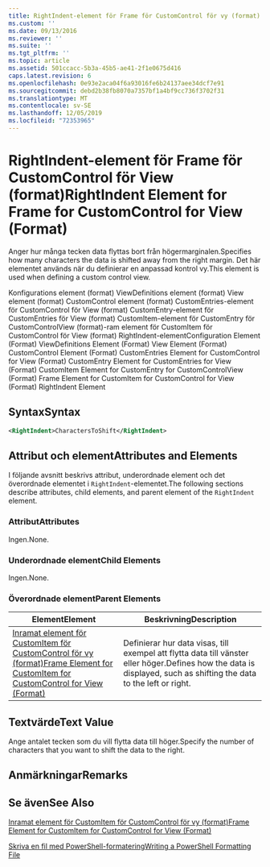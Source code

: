 ```yaml
---
title: RightIndent-element för Frame för CustomControl för vy (format) | Microsoft Docs
ms.custom: ''
ms.date: 09/13/2016
ms.reviewer: ''
ms.suite: ''
ms.tgt_pltfrm: ''
ms.topic: article
ms.assetid: 501ccacc-5b3a-45b5-ae41-2f1e0675d416
caps.latest.revision: 6
ms.openlocfilehash: 0e93e2aca04f6a93016fe6b24137aee34dcf7e91
ms.sourcegitcommit: debd2b38fb8070a7357bf1a4bf9cc736f3702f31
ms.translationtype: MT
ms.contentlocale: sv-SE
ms.lasthandoff: 12/05/2019
ms.locfileid: "72353965"
---
```

# <a name="rightindent-element-for-frame-for-customcontrol-for-view-format"></a><span data-ttu-id="44ee4-102">RightIndent-element för Frame för CustomControl för View (format)</span><span class="sxs-lookup"><span data-stu-id="44ee4-102">RightIndent Element for Frame for CustomControl for View (Format)</span></span>

<span data-ttu-id="44ee4-103">Anger hur många tecken data flyttas bort från högermarginalen.</span><span class="sxs-lookup"><span data-stu-id="44ee4-103">Specifies how many characters the data is shifted away from the right margin.</span></span> <span data-ttu-id="44ee4-104">Det här elementet används när du definierar en anpassad kontrol vy.</span><span class="sxs-lookup"><span data-stu-id="44ee4-104">This element is used when defining a custom control view.</span></span>

<span data-ttu-id="44ee4-105">Konfigurations element (format) ViewDefinitions element (format) View element (format) CustomControl element (format) CustomEntries-element för CustomControl för View (format) CustomEntry-element för CustomEntries för View (format) CustomItem-element för CustomEntry för CustomControlView (format)-ram element för CustomItem för CustomControl för View (format) RightIndent-element</span><span class="sxs-lookup"><span data-stu-id="44ee4-105">Configuration Element (Format) ViewDefinitions Element (Format) View Element (Format) CustomControl Element (Format) CustomEntries Element for CustomControl for View (Format) CustomEntry Element for CustomEntries for View (Format) CustomItem Element for CustomEntry for CustomControlView (Format) Frame Element for CustomItem for CustomControl for View (Format) RightIndent Element</span></span>

## <a name="syntax"></a><span data-ttu-id="44ee4-106">Syntax</span><span class="sxs-lookup"><span data-stu-id="44ee4-106">Syntax</span></span>

```xml
<RightIndent>CharactersToShift</RightIndent>
```

## <a name="attributes-and-elements"></a><span data-ttu-id="44ee4-107">Attribut och element</span><span class="sxs-lookup"><span data-stu-id="44ee4-107">Attributes and Elements</span></span>

<span data-ttu-id="44ee4-108">I följande avsnitt beskrivs attribut, underordnade element och det överordnade elementet i `RightIndent`-elementet.</span><span class="sxs-lookup"><span data-stu-id="44ee4-108">The following sections describe attributes, child elements, and parent element of the `RightIndent` element.</span></span>

### <a name="attributes"></a><span data-ttu-id="44ee4-109">Attribut</span><span class="sxs-lookup"><span data-stu-id="44ee4-109">Attributes</span></span>

<span data-ttu-id="44ee4-110">Ingen.</span><span class="sxs-lookup"><span data-stu-id="44ee4-110">None.</span></span>

### <a name="child-elements"></a><span data-ttu-id="44ee4-111">Underordnade element</span><span class="sxs-lookup"><span data-stu-id="44ee4-111">Child Elements</span></span>

<span data-ttu-id="44ee4-112">Ingen.</span><span class="sxs-lookup"><span data-stu-id="44ee4-112">None.</span></span>

### <a name="parent-elements"></a><span data-ttu-id="44ee4-113">Överordnade element</span><span class="sxs-lookup"><span data-stu-id="44ee4-113">Parent Elements</span></span>

|<span data-ttu-id="44ee4-114">Element</span><span class="sxs-lookup"><span data-stu-id="44ee4-114">Element</span></span>|<span data-ttu-id="44ee4-115">Beskrivning</span><span class="sxs-lookup"><span data-stu-id="44ee4-115">Description</span></span>|
|-------------|-----------------|
|[<span data-ttu-id="44ee4-116">Inramat element för CustomItem för CustomControl för vy (format)</span><span class="sxs-lookup"><span data-stu-id="44ee4-116">Frame Element for CustomItem for CustomControl for View (Format)</span></span>](./frame-element-for-customitem-for-customcontrol-for-view-format.md)|<span data-ttu-id="44ee4-117">Definierar hur data visas, till exempel att flytta data till vänster eller höger.</span><span class="sxs-lookup"><span data-stu-id="44ee4-117">Defines how the data is displayed, such as shifting the data to the left or right.</span></span>|

## <a name="text-value"></a><span data-ttu-id="44ee4-118">Textvärde</span><span class="sxs-lookup"><span data-stu-id="44ee4-118">Text Value</span></span>

<span data-ttu-id="44ee4-119">Ange antalet tecken som du vill flytta data till höger.</span><span class="sxs-lookup"><span data-stu-id="44ee4-119">Specify the number of characters that you want to shift the data to the right.</span></span>

## <a name="remarks"></a><span data-ttu-id="44ee4-120">Anmärkningar</span><span class="sxs-lookup"><span data-stu-id="44ee4-120">Remarks</span></span>

## <a name="see-also"></a><span data-ttu-id="44ee4-121">Se även</span><span class="sxs-lookup"><span data-stu-id="44ee4-121">See Also</span></span>

[<span data-ttu-id="44ee4-122">Inramat element för CustomItem för CustomControl för vy (format)</span><span class="sxs-lookup"><span data-stu-id="44ee4-122">Frame Element for CustomItem for CustomControl for View (Format)</span></span>](./frame-element-for-customitem-for-customcontrol-for-view-format.md)

[<span data-ttu-id="44ee4-123">Skriva en fil med PowerShell-formatering</span><span class="sxs-lookup"><span data-stu-id="44ee4-123">Writing a PowerShell Formatting File</span></span>](./writing-a-powershell-formatting-file.md)
